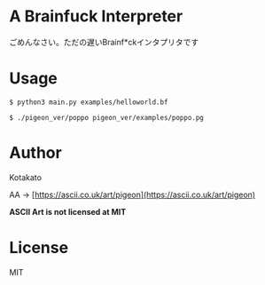 # A Brainfuck Interpreter
ごめんなさい。ただの遅いBrainf*ckインタプリタです

# Usage

`$ python3 main.py examples/helloworld.bf`

`$ ./pigeon_ver/poppo pigeon_ver/examples/poppo.pg`

# Author
Kotakato

AA -> [https://ascii.co.uk/art/pigeon](https://ascii.co.uk/art/pigeon)

**ASCII Art is not licensed at MIT**

# License
MIT
